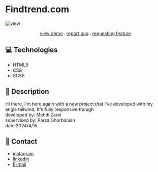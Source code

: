 # Findtrend.com
![view](![screencapture-file-C-Users-Mehdi-Desktop-Exercise-Project-ubistoft-index-html-2024-02-03-02_49_23](https://github.com/Mehdi-Zaree/ubisoft/assets/155577064/3556d3cc-13cc-4638-9aa2-648460ededae)
)
<p align="center">
<a href="https://mehdi-zaree.github.io/ubisoft/"target="_blank"> view demo</a> .
<a href="https://github.com/Mehdi-Zaree/newspaper-grid/issues">report bug</a> .
<a href="https://github.com/Mehdi-Zaree/newspaper-grid/issues">requesting feature</a></p>


</p>

## :computer: Technologies 
- HTML5
- CSS
- SCSS
## :page_facing_up: Description
Hi there, I'm here again with a new project that I've developed with my angle tailwind, It's fully  responsive though  </br>
developed by: Mehdi Zarei</br>
supervised by: Parsa Ghorbanian</br>
date:2024/4/15
## :iphone: Contact
- [instagram](https://instagram.com/mehdi_zarei-web)
- [linkedin](https://linkedin.com/in/mehdi-zri)
- [E-mail](mahdizarei22019@gmail.com)

 
